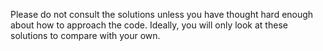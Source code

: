 Please do not consult the solutions unless you have thought hard enough about how to approach the code. Ideally, you will only look at these solutions to compare with your own. 
 
